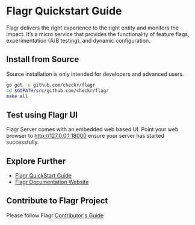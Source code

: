 # Flagr Quickstart Guide

Flagr delivers the right experience to the right entity and monitors the impact. It’s a micro service that provides the functionality of feature flags, experimentation (A/B testing), and dynamic configuration.

## Install from Source

Source installation is only intended for developers and advanced users.

```sh
go get -u github.com/checkr/flagr
cd $GOPATH/src/github.com/checkr/flagr
make all
```

## Test using Flagr UI
Flagr Server comes with an embedded web based UI. Point your web browser to http://127.0.0.1:18000 ensure your server has started successfully.

## Explore Further
- [Flagr QuickStart Guide]()
- [Flagr Documentation Website]()

## Contribute to Flagr Project
Please follow Flagr [Contributor's Guide](https://github.com/checkr/flagr/blob/master/CONTRIBUTING.md)
